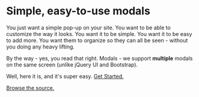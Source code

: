# Simple, easy-to-use modals

You just want a simple pop-up on your site. You want to be able to customize the way it looks. You want it to be simple.
You want it to be easy to add more. You want them to organize so they can all be seen -  without you doing any heavy lifting.

By the way - yes, you read that right. Modals - we support __multiple__ modals on the same screen (unlike jQuery UI and Bootstrap).

Well, here it is, and it's super easy. [Get Started.](http://hypesystem.github.io/d_modal.js/demo/)

[Browse the source.](https://github.com/hypesystem/d_modal.js/tree/master/src)


